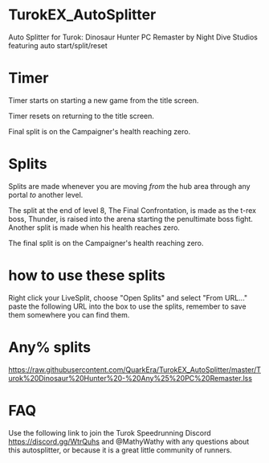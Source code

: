 # TurokEX_AutoSplitter
Auto Splitter for Turok: Dinosaur Hunter PC Remaster by Night Dive Studios featuring auto start/split/reset

	

# Timer
		
Timer starts on starting a new game from the title screen.

Timer resets on returning to the title screen.

Final split is on the Campaigner's health reaching zero.

# Splits
		
Splits are made whenever you are moving *from* the hub area through any portal *to* another level.

The split at the end of level 8, The Final Confrontation, is made as the t-rex boss, Thunder, is raised into the arena starting the penultimate boss fight. Another split is made when his health reaches zero.

The final split is on the Campaigner's health reaching zero.

# how to use these splits
Right click your LiveSplit, choose "Open Splits" and select "From URL..." paste the following URL into the box to use the splits, remember to save them somewhere you can find them. 

# Any% splits
https://raw.githubusercontent.com/QuarkEra/TurokEX_AutoSplitter/master/Turok%20Dinosaur%20Hunter%20-%20Any%25%20PC%20Remaster.lss

# FAQ
Use the following link to join the Turok Speedrunning Discord https://discord.gg/WtrQuhs and @MathyWathy with any questions about this autosplitter, or because it is a great little community of runners.
